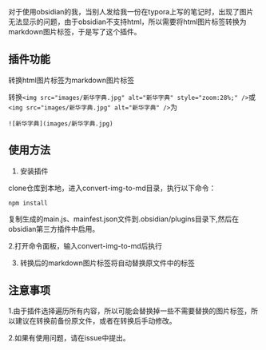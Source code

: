 对于使用obsidian的我，当别人发给我一份在typora上写的笔记时，出现了图片无法显示的问题，由于obsidian不支持html，所以需要将html图片标签转换为markdown图片标签，于是写了这个插件。


## 插件功能

转换html图片标签为markdown图片标签

转换`<img src="images/新华字典.jpg" alt="新华字典" style="zoom:28%;" />`或`<img src="images/新华字典.jpg" alt="新华字典" />`为

`![新华字典](images/新华字典.jpg)`

## 使用方法

1. 安装插件

clone仓库到本地，进入convert-img-to-md目录，执行以下命令：

```
npm install
```

复制生成的main.js、mainfest.json文件到.obsidian/plugins目录下,然后在obsidian第三方插件中启用。

2.打开命令面板，输入convert-img-to-md后执行

3. 转换后的markdown图片标签将自动替换原文件中的标签

## 注意事项

1.由于插件选择遍历所有内容，所以可能会替换掉一些不需要替换的图片标签，所以建议在转换前备份原文件，或者在转换后手动修改。

2.如果有使用问题，请在issue中提出。


